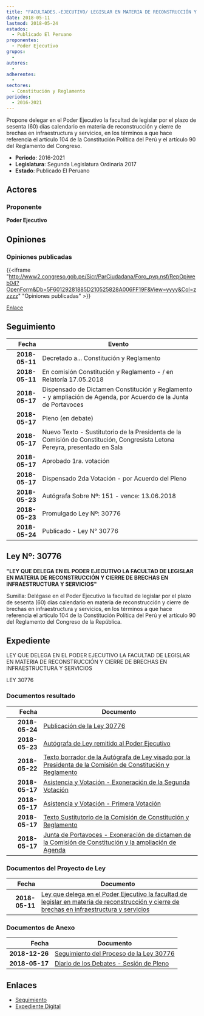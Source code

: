 ```yaml
---
title: "FACULTADES.-EJECUTIVO/ LEGISLAR EN MATERIA DE RECONSTRUCCIÓN Y CIERRE DE BRECHAS EN INFRAESTRUCTURA Y SERVICIOS"
date: 2018-05-11
lastmod: 2018-05-24
estados: 
  - Publicado El Peruano
proponentes: 
  - Poder Ejecutivo
grupos: 
  - 
autores: 
  - 
adherentes: 
  - 
sectores: 
  - Constitución y Reglamento
periodos: 
  - 2016-2021
---
```


Propone delegar en el Poder Ejecutivo la facultad de legislar por el plazo de sesenta (60) días calendario en materia de reconstrucción y cierre de brechas en infraestructura y servicios, en los términos a que hace referencia el artículo 104 de la Constitución Política del Perú y el artículo 90 del Reglamento del Congreso.

- **Periodo**: 2016-2021
- **Legislatura**: Segunda Legislatura Ordinaria 2017
- **Estado**: Publicado El Peruano

## Actores

### Proponente

**Poder Ejecutivo**


## Opiniones

### Opiniones publicadas

{{<iframe "http://www2.congreso.gob.pe/Sicr/ParCiudadana/Foro_pvp.nsf/RepOpiweb04?OpenForm&Db=5F60129281885D210525828A006FF19F&View=yyyy&Col=zzzzz" "Opiniones publicadas" >}}

[Enlace](http://www2.congreso.gob.pe/Sicr/ParCiudadana/Foro_pvp.nsf/RepOpiweb04?OpenForm&Db=5F60129281885D210525828A006FF19F&View=yyyy&Col=zzzzz)

## Seguimiento

| Fecha | Evento |
|------:|--------|
| **2018-05-11** | Decretado a... Constitución y Reglamento|
| **2018-05-11** | En comisión Constitución y Reglamento - / en Relatoría 17.05.2018|
| **2018-05-17** | Dispensado de Dictamen Constitución y Reglamento - y ampliación de Agenda, por Acuerdo de la Junta de Portavoces|
| **2018-05-17** | Pleno (en debate)|
| **2018-05-17** | Nuevo Texto - Sustitutorio de la Presidenta de la Comisión de Constitución, Congresista Letona Pereyra, presentado en Sala|
| **2018-05-17** | Aprobado 1ra. votación|
| **2018-05-17** | Dispensado 2da Votación - por Acuerdo del Pleno|
| **2018-05-23** | Autógrafa Sobre Nº: 151 - vence: 13.06.2018|
| **2018-05-23** | Promulgado Ley Nº: 30776|
| **2018-05-24** | Publicado - Ley N° 30776|

## Ley Nº: 30776

**"LEY QUE DELEGA EN EL PODER EJECUTIVO LA FACULTAD DE LEGISLAR EN MATERIA DE RECONSTRUCCIÓN Y CIERRE DE BRECHAS EN INFRAESTRUCTURA Y SERVICIOS"**

Sumilla: Delégase en el Poder Ejecutivo la facultad de legislar por el plazo de sesenta (60) días calendario en materia de reconstrucción y cierre de brechas en infraestructura y servicios, en los términos a que hace referencia el artículo 104 de la Constitución Política del Perú y el artículo 90 del Reglamento del Congreso de la República.


## Expediente

LEY QUE DELEGA EN EL PODER EJECUTIVO LA FACULTAD DE LEGISLAR EN MATERIA DE RECONSTRUCCIÓN Y CIERRE DE BRECHAS EN INFRAESTRUCTURA Y SERVICIOS

LEY 30776


### Documentos resultado

| Fecha | Documento |
|------:|--------|
| **2018-05-24** | [Publicación de la Ley 30776](http://www.leyes.congreso.gob.pe/Documentos/2016_2021/ADLP/Normas_Legales/30776-LEY.pdf) |
| **2018-05-23** | [Autógrafa de Ley remitido al Poder Ejecutivo](http://www.leyes.congreso.gob.pe/Documentos/2016_2021/ADLP/Texto_Aprobado/AU0284920180523.pdf) |
| **2018-05-22** | [Texto borrador de la Autógrafa de Ley visado por la Presidenta de la Comisión de Constitución y Reglamento](http://www.leyes.congreso.gob.pe/Documentos/2016_2021/Texto_Borrador_de_Autografa/BAU0284920180522.pdf) |
| **2018-05-17** | [Asistencia y Votación - Exoneración de la Segunda Votación](http://www.leyes.congreso.gob.pe/Documentos/2016_2021/Asistencia_y_Votacion/Proyectos_de_Ley/Exoneracion_de_Segunda_Votacion/ESV0284920180517.pdf) |
| **2018-05-17** | [Asistencia y Votación - Primera Votación](http://www.leyes.congreso.gob.pe/Documentos/2016_2021/Asistencia_y_Votacion/Proyectos_de_Ley/AV0284920180517.pdf) |
| **2018-05-17** | [Texto Sustitutorio de la Comisión de Constitución y Reglamento](http://www.leyes.congreso.gob.pe/Documentos/2016_2021/Texto_Sustitutorio/Proyectos_de_Ley/TS0284920180517.pdf) |
| **2018-05-17** | [Junta de Portavoces - Exoneración de dictamen de la Comisión de Constitución y la ampliación de Agenda](http://www.leyes.congreso.gob.pe/Documentos/2016_2021/Acuerdos/Junta_Portavoces/AJP0284920180517.pdf) |

### Documentos del Proyecto de Ley

| Fecha | Documento |
|------:|--------|
| **2018-05-11** | [Ley que delega en el Poder Ejecutivo la facultad de legislar en materia de reconstrucción y cierre de brechas en infraestructura y servicios](http://www.leyes.congreso.gob.pe/Documentos/2016_2021/Proyectos_de_Ley_y_de_Resoluciones_Legislativas/PL0284920180511.pdf) |

### Documentos de Anexo

| Fecha | Documento |
|------:|--------|
| **2018-12-26** | [Seguimiento del Proceso de la Ley 30776](http://www.leyes.congreso.gob.pe/Documentos/2016_2021/Seguimiento_de_Proyectos_de_Ley/02849PL20181226.pdf) |
| **2018-05-17** | [Diario de los Debates - Sesión de Pleno](http://www.leyes.congreso.gob.pe/Documentos/2016_2021/ADLP/Diario_Debates/30776-TDD.pdf) |

## Enlaces 

- [Seguimiento](http://www2.congreso.gob.pehttp://www2.congreso.gob.pe/Sicr/TraDocEstProc/CLProLey2016.nsf/f7fff46988ca05b1052578e100829cc7/c5aceeca67a207d20525828a006cadff?OpenDocument)
- [Expediente Digital](http://www2.congreso.gob.pehttp://www2.congreso.gob.pe/Sicr/TraDocEstProc/CLProLey2016.nsf/f7fff46988ca05b1052578e100829cc7/c5aceeca67a207d20525828a006cadff?OpenDocument&Click=05257FB7005EB655.eb71d0cf91d8294e05256cdf006b5706/$Body/0.1C6C)
